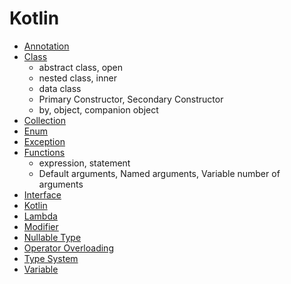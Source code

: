 # Kotlin

- [Annotation](Language/Kotlin/Annotation/Annotation.md) 
- [Class](Class/Class.md)
  - abstract class, open
  - nested class, inner
  - data class
  - Primary Constructor, Secondary Constructor
  - by, object, companion object
- [Collection](Collection/Collection.md)
- [Enum](Enum/Enum.md) 
- [Exception](Exception/Exception.md) 
- [Functions﻿](Functions/Functions﻿.md)
  - expression, statement
  - Default arguments, Named arguments, Variable number of arguments
- [Interface](Interface/Interface.md)
- [Kotlin](Kotlin/Kotlin.md)
- [Lambda](Lambda/Lambda.md)
- [Modifier](Modifier/Modifier.md)
- [Nullable Type](Nullable-Type/Nullable-Type.md)
- [Operator Overloading](Operator-Overloading/Operator-Overloading.md) 
- [Type System](Type-System/Type-System.md) 
- [Variable](Variable/Variable.md)
